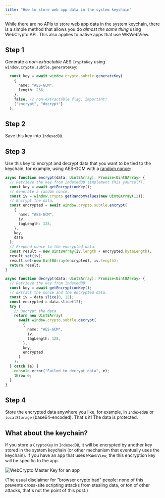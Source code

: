 ```yaml
---
title: "How to store web app data in the system keychain"
---
```


While there are no APIs to store web app data in the system keychain, there is a simple method that allows you do _almost the same thing_ using WebCrypto API. This also applies to native apps that use WKWebView.

## Step 1

Generate a *non-extractable* AES `CryptoKey` using `window.crypto.subtle.generateKey`:

```typescript
  const key = await window.crypto.subtle.generateKey(
    {
      name: "AES-GCM",
      length: 256,
    },
    false, // non-extractable flag, important!
    ["encrypt", "decrypt"]
  );
```

## Step 2

Save this key into `IndexedDB`.

## Step 3

Use this key to encrypt and decrypt data that you want to be tied to the keychain,
for example, using AES-GCM with a [random nonce](https://www.google.com/search?q=aes+gcm+random+nonce+collision):

```typescript
async function encrypt(data: Uint8Array): Promise<Uint8Array> {
  // Retrieve the key from IndexedDB (implement this yourself).
  const key = await getEncryptionKey();
  // Generate a random nonce.
  const iv = window.crypto.getRandomValues(new Uint8Array(12));
  // Encrypt the data.
  const encrypted = await window.crypto.subtle.encrypt(
    {
      name: "AES-GCM",
      iv,
      tagLength: 128,
    },
    key,
    data
  );
  // Prepend nonce to the encrypted data.
  const result = new Uint8Array(iv.length + encrypted.byteLength);
  result.set(iv);
  result.set(new Uint8Array(encrypted), iv.length);
  return result;
}

async function decrypt(data: Uint8Array): Promise<Uint8Array> {
  // Retrieve the key from IndexedDB.
  const key = await getEncryptionKey();
  // Extract the nonce and the encrypted data.
  const iv = data.slice(0, 12);
  const encrypted = data.slice(12);
  try {
    // Decrypt the data.
    return new Uint8Array(
      await window.crypto.subtle.decrypt(
        {
          name: "AES-GCM",
          iv,
          tagLength: 128,
        },
        key,
        encrypted
      )
    );
  } catch (e) {
    console.error("Failed to decrypt data", e);
    throw e;
  }
}
```

## Step 4

Store the encrypted data anywhere you like, for example, in `IndexedDB` or `localStorage` (base64-encoded). That's it! The data is protected.

## What about the keychain?

If you store a `CryptoKey` in `IndexedDB`, it will be encrypted by another key stored in the system keychain (or other mechanism that eventually uses the keychain). If you have an app that uses `WKWebView`, the this encryption key will be specific to the app.

![WebCrypto Master Key for an app](/img/2025/webcrypto-master-key.png)

(The usual disclaimer for "browser crypto bad" people: none of this prevents cross-site scripting attacks from stealing data, or ton of other attacks, that's not the point of this post.)
